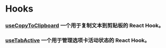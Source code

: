 # Hooks

### [useCopyToClipboard](./use-copy-to-clipboard) 一个用于复制文本到剪贴板的 React Hook。

### [useTabActive](./hooks/use-tab-active) 一个用于管理选项卡活动状态的 React Hook。
